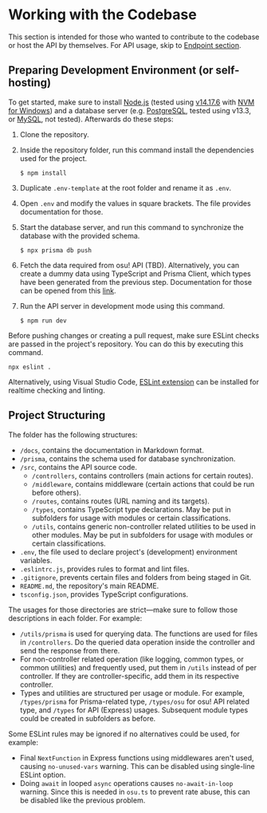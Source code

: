 # Working with the Codebase

This section is intended for those who wanted to contribute to the codebase or host the API by themselves. For API usage, skip to [Endpoint section](2-endpoint.md).

## Preparing Development Environment (or self-hosting)

To get started, make sure to install [Node.js](https://nodejs.org/en/download) (tested using [v14.17.6](https://nodejs.org/dist/v14.17.6) with [NVM for Windows](https://github.com/coreybutler/nvm-windows)) and a database server (e.g. [PostgreSQL](https://www.postgresql.org/download), tested using v13.3, or [MySQL](https://dev.mysql.com/downloads), not tested). Afterwards do these steps:

1. Clone the repository.
2. Inside the repository folder, run this command install the dependencies used for the project.

    ```shell
    $ npm install
    ```

3. Duplicate `.env-template` at the root folder and rename it as `.env`.
4. Open `.env` and modify the values in square brackets. The file provides documentation for those.
5. Start the database server, and run this command to synchronize the database with the provided schema.

    ```shell
    $ npx prisma db push
    ```

6. Fetch the data required from osu! API (TBD). Alternatively, you can create a dummy data using TypeScript and Prisma Client, which types have been generated from the previous step. Documentation for those can be opened from this [link](https://www.prisma.io/docs/concepts/components/prisma-client/crud).
7. Run the API server in development mode using this command.

    ```shell
    $ npm run dev
    ```

Before pushing changes or creating a pull request, make sure ESLint checks are passed in the project's repository. You can do this by executing this command.

```shell
npx eslint .
```

Alternatively, using Visual Studio Code, [ESLint extension](https://marketplace.visualstudio.com/items?itemName=dbaeumer.vscode-eslint) can be installed for realtime checking and linting.

## Project Structuring

The folder has the following structures:

- `/docs`, contains the documentation in Markdown format.
- `/prisma`, contains the schema used for database synchronization.
- `/src`, contains the API source code.
  - `/controllers`, contains controllers (main actions for certain routes).
  - `/middleware`, contains middleware (certain actions that could be run before others).
  - `/routes`, contains routes (URL naming and its targets).
  - `/types`, contains TypeScript type declarations. May be put in subfolders for usage with modules or certain classifications.
  - `/utils`, contains generic non-controller related utilities to be used in other modules. May be put in subfolders for usage with modules or certain classifications.
- `.env`, the file used to declare project's (development) environment variables.
- `.eslintrc.js`, provides rules to format and lint files.
- `.gitignore`, prevents certain files and folders from being staged in Git.
- `README.md`, the repository's main README.
- `tsconfig.json`, provides TypeScript configurations.

The usages for those directories are strict—make sure to follow those descriptions in each folder. For example:

- `/utils/prisma` is used for querying data. The functions are used for files in `/controllers`. Do the queried data operation inside the controller and send the response from there.
- For non-controller related operation (like logging, common types, or common utilities) and frequently used, put them in `/utils` instead of per controller. If they are controller-specific, add them in its respective controller.
- Types and utilities are structured per usage or module. For example, `/types/prisma` for Prisma-related type, `/types/osu` for osu! API related type, and `/types` for API (Express) usages. Subsequent module types could be created in subfolders as before.

Some ESLint rules may be ignored if no alternatives could be used, for example:

- Final `NextFunction` in Express functions using middlewares aren't used, causing `no-unused-vars` warning. This can be disabled using single-line ESLint option.
- Doing `await` in looped `async` operations causes `no-await-in-loop` warning. Since this is needed in `osu.ts` to prevent rate abuse, this can be disabled like the previous problem.